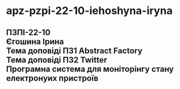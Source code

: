 # apz-pzpi-22-10-iehoshyna-iryna  
ПЗПІ-22-10  
Єгошина Ірина  
Тема доповіді ПЗ1 Abstract Factory  
Тема доповіді ПЗ2 Twitter  
Програмна система для моніторінгу стану електронyих пристроїв  
---  
